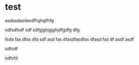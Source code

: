 test
====
asdasdasdasdfhghgfhfg

sdfsdfsdf
sdf
sdfgjghjgjghjdfgdfg dfg

fsda
fas
dfas
dfa
sdf
asd
fas
dfasdfasdfas
dfasd
fas
df
asdf
asdf

sdfsdf

sdfsfd